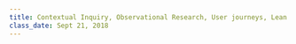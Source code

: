 ```yaml
---
title: Contextual Inquiry, Observational Research, User journeys, Lean Canvas & 5 whys
class_date: Sept 21, 2018
---
```

